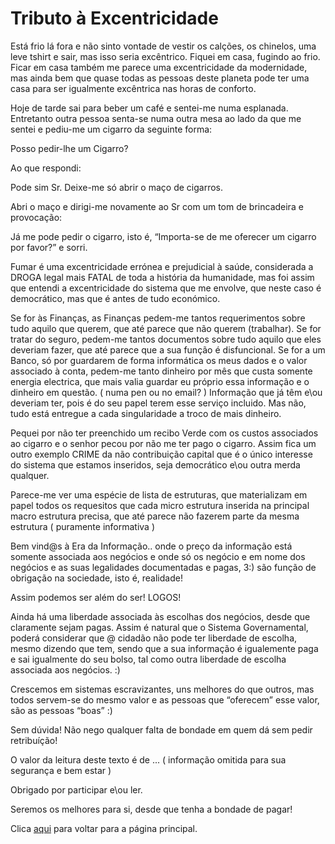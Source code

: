 # Tributo à Excentricidade

Está frio lá fora e não sinto vontade de vestir os calções, os chinelos, uma leve tshirt e sair, mas isso seria excêntrico. Fiquei em casa, fugindo ao frio. Ficar em casa também me parece uma excentricidade da modernidade, mas ainda bem que quase todas as pessoas deste planeta pode ter uma casa para ser igualmente excêntrica nas horas de conforto.

Hoje de tarde sai para beber um café e sentei-me numa esplanada. Entretanto outra pessoa senta-se numa outra mesa ao lado da que me sentei e pediu-me um cigarro da seguinte forma:

Posso pedir-lhe um Cigarro?

Ao que respondi:

Pode sim Sr. Deixe-me só abrir o maço de cigarros.

Abri o maço e dirigi-me novamente ao Sr com um tom de brincadeira e provocação:

Já me pode pedir o cigarro, isto é, “Importa-se de me oferecer um cigarro por favor?” e sorri.

Fumar é uma excentricidade errónea e prejudicial à saúde, considerada a DROGA legal mais FATAL de toda a história da humanidade, mas foi assim que entendi a excentricidade do sistema que me envolve, que neste caso é democrático, mas que é antes de tudo económico.

Se for às Finanças, as Finanças pedem-me tantos requerimentos sobre tudo aquilo que querem, que até parece que não querem (trabalhar). Se for tratar do seguro, pedem-me tantos documentos sobre tudo aquilo que eles deveriam fazer, que até parece que a sua função é disfuncional. Se for a um Banco, só por guardarem de forma informática os meus dados e o valor associado à conta, pedem-me tanto dinheiro por mês que custa somente energia electrica, que mais valia guardar eu próprio essa informação e o dinheiro em questão. ( numa pen ou no email? ) Informação que já têm e\ou deveriam ter, pois é do seu papel terem esse serviço incluido. Mas não, tudo está entregue a cada singularidade a troco de mais dinheiro.

Pequei por não ter preenchido um recibo Verde com os custos associados ao cigarro e o senhor pecou por não me ter pago o cigarro. Assim fica um outro exemplo CRIME da não contribuição capital que é o único interesse do sistema que estamos inseridos, seja democrático e\ou outra merda qualquer.

Parece-me ver uma espécie de lista de estruturas, que materializam em papel todos os requesitos que cada micro estrutura inserida na principal macro estrutura precisa, que até parece não fazerem parte da mesma estrutura ( puramente informativa )

Bem vind@s à Era da Informação.. onde o preço da informação está somente associada aos negócios e onde só os negócio e em nome dos negócios e as suas legalidades documentadas e pagas, 3:) são função de obrigação na sociedade, isto é, realidade!

Assim podemos ser além do ser! LOGOS!

Ainda há uma liberdade associada às escolhas dos negócios, desde que claramente sejam pagas. Assim é natural que o Sistema Governamental, poderá considerar que @ cidadão não pode ter liberdade de escolha, mesmo dizendo que tem, sendo que a sua informação é igualemente paga e sai igualmente do seu bolso, tal como outra liberdade de escolha associada aos negócios. :)

Crescemos em sistemas escravizantes, uns melhores do que outros, mas todos servem-se do mesmo valor e as pessoas que “oferecem” esse valor, são as pessoas “boas” :)

Sem dúvida! Não nego qualquer falta de bondade em quem dá sem pedir retribuíção!

O valor da leitura deste texto é de ... ( informação omitida para sua segurança e bem estar )

Obrigado por participar e\ou ler.

Seremos os melhores para si, desde que tenha a bondade de pagar!

Clica [aqui](../README.md) para voltar para a página principal.
